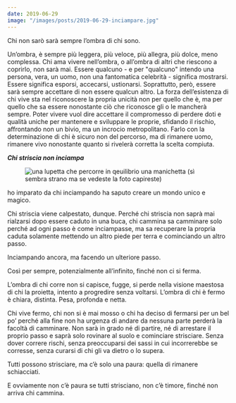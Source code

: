 ```yaml
---
date: 2019-06-29
image: "/images/posts/2019-06-29-inciampare.jpg"
---
```

Chi non sarò sarà sempre l’ombra di chi sono.

Un’ombra, è sempre più leggera, più veloce, più allegra, più dolce, meno complessa. Chi ama vivere nell’ombra, o all’ombra di altri che riescono a coprirlo, non sarà mai. Essere qualcuno - e per "qualcuno" intendo una persona, vera, un uomo, non una fantomatica celebrità - significa mostrarsi.<!--more--> Essere significa esporsi, accecarsi, ustionarsi. Soprattutto, però, essere sarà sempre accettare di non essere qualcun altro. La forza dell’esistenza di chi vive sta nel riconoscere la propria unicità non per quello che è, ma per quello che sa essere nonostante ciò che riconosce gli o le mancherà sempre. Poter vivere vuol dire accettare il compromesso di perdere doti e qualità uniche per mantenere e sviluppare le proprie, sfidando il rischio, affrontando non un bivio, ma un incrocio metropolitano. Farlo con la determinazione di chi è sicuro non del percorso, ma di rimanere uomo, rimanere vivo nonostante quanto si rivelerà corretta la scelta compiuta.

_**Chi striscia non inciampa**_

<figure>
  <img class="u-photo" src"{{ page.image }}" alt="una lupetta che percorre in qeuilibrio una manichetta (sì sembra strano ma se vedeste la foto capireste)" />
</figure>

ho imparato da chi inciampando ha saputo creare un mondo unico e magico.

Chi striscia viene calpestato, dunque. Perché chi striscia non saprà mai rialzarsi dopo essere caduto in una buca, chi cammina sa camminare solo perché ad ogni passo è come inciampasse, ma sa recuperare la propria caduta solamente mettendo un altro piede per terra e cominciando un altro passo.

Inciampando ancora, ma facendo un ulteriore passo.

Così per sempre, potenzialmente all’infinito, finché non ci si ferma.

L’ombra di chi corre non si capisce, fugge, si perde nella visione maestosa di chi la proietta, intento a progredire senza voltarsi. L’ombra di chi è fermo è chiara, distinta. Pesa, profonda e netta.

Chi vive fermo, chi non si è mai mosso o chi ha deciso di fermarsi per un bel po’ perché alla fine non ha urgenza di andare da nessuna parte perderà la facoltà di camminare. Non sarà in grado né di partire, né di arrestare il proprio passo e saprà solo rovinare al suolo e cominciare strisciare. Senza dover correre rischi, senza preoccuparsi dei sassi in cui incorrerebbe se corresse, senza curarsi di chi gli va dietro o lo supera.

Tutti possono strisciare, ma c’è solo una paura: quella di rimanere schiacciati.

E ovviamente non c’è paura se tutti strisciano, non c’è timore, finché non arriva chi cammina.
